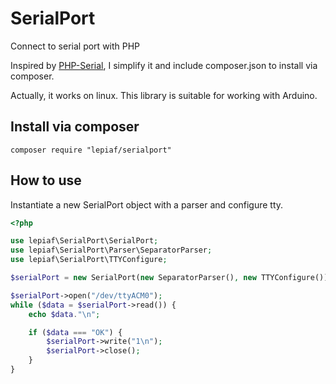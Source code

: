 # SerialPort

Connect to serial port with PHP

Inspired by [PHP-Serial](https://github.com/Xowap/PHP-Serial), I simplify it and include composer.json to install via composer.

Actually, it works on linux. This library is suitable for working with Arduino. 

## Install via composer

```
composer require "lepiaf/serialport"
```

## How to use

Instantiate a new SerialPort object with a parser and configure tty.

```php
<?php

use lepiaf\SerialPort\SerialPort;
use lepiaf\SerialPort\Parser\SeparatorParser;
use lepiaf\SerialPort\TTYConfigure;

$serialPort = new SerialPort(new SeparatorParser(), new TTYConfigure());

$serialPort->open("/dev/ttyACM0");
while ($data = $serialPort->read()) {
    echo $data."\n";

    if ($data === "OK") {
        $serialPort->write("1\n");
        $serialPort->close();
    }
}
```
